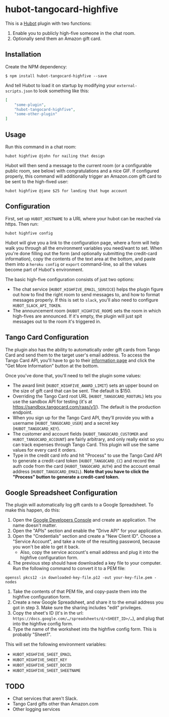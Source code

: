 # hubot-tangocard-highfive

This is a [Hubot](https://hubot.github.com/) plugin with two functions:

1. Enable you to publicly high-five someone in the chat room.
1. Optionally send them an Amazon gift card.

## Installation

Create the NPM dependency:

```shell
$ npm install hubot-tangocard-highfive --save
```

And tell Hubot to load it on startup by modifying your `external-scripts.json` to look something like this:

```json
[
    "some-plugin",
    "hubot-tangocard-highfive",
    "some-other-plugin"
]
```

## Usage

Run this command in a chat room:

```
hubot highfive @john for nailing that design
```

Hubot will then send a message to the current room (or a configurable public room, see below) with congratulations and a nice GIF.
If configured properly, this command will additionally trigger an Amazon.com gift card to be sent to the high-fived user:

```
hubot highfive @jane $25 for landing that huge account
```

## Configuration

First, set up `HUBOT_HOSTNAME` to a URL where your hubot can be reached via https. Then run:

```
hubot highfive config
```

Hubot will give you a link to the configuration page, where a form will help walk you through all the environment variables you need/want to set.
When you're done filling out the form (and optionally submitting the credit-card information), copy the contents of the text area at the bottom, and paste them into a `heroku config` or `export` command-line, so all the values become part of Hubot's environment.

The basic high-five configuration consists of just two options:

- The chat service (`HUBOT_HIGHFIVE_EMAIL_SERVICE`) helps the plugin figure out how to find the right room to send messages to, and how to format messages properly. If this is set to `slack`, you'll also need to configure `HUBOT_SLACK_API_TOKEN`.
- The announcement room (`HUBOT_HIGHFIVE_ROOM`)  sets the room in which high-fives are announced. If it's empty, the plugin will just spit messages out to the room it's triggered in.

## Tango Card Configuration

The plugin also has the ability to automatically order gift cards from Tango Card and send them to the target user's email address. To access the Tango Card API, you'll have to go to their [information page](https://www.tangocard.com/giftcardapi) and click the "Get More Information" button at the bottom.

Once you've done that, you'll need to tell the plugin some values:

- The award limit (`HUBOT_HIGHFIVE_AWARD_LIMIT`) sets an upper bound on the size of gift card that can be sent. The default is $150.
- Overriding the Tango Card root URL (`HUBOT_TANGOCARD_ROOTURL`) lets you use the sandbox API for testing (it's at https://sandbox.tangocard.com/raas/v1/). The default is the production endpoint.
- When you sign up for the Tango Card API, they'll provide you with a username (`HUBOT_TANGOCARD_USER`) and a secret key (`HUBOT_TANGOCARD_KEY`).
- The customer and account fields (`HUBOT_TANGOCARD_CUSTOMER` and `HUBOT_TANGOCARD_ACCOUNT`) are fairly arbitrary, and only really exist so you can track expenses through Tango Card. This plugin will use the same values for every card it orders.
- Type in the credit card info and hit "Process" to use the Tango Card API to generate a credit-card token (`HUBOT_TANGOCARD_CC`) and record the auth code from the card (`HUBOT_TANGOCARD_AUTH`) and the account email address (`HUBOT_TANGOCARD_EMAIL`). **Note that you have to click the "Process" button to generate a credit-card token.**

## Google Spreadsheet Configuration

The plugin will automatically log gift cards to a Google Spreadsheet. To make this happen, do this:

1. Open the [Google Developers Console](https://console.developers.google.com/project) and create an application. The name doesn't matter.
1. Open the "APIs" section and enable the "Drive API" for your application.
1. Open the "Credentials" section and create a "New Client ID". Choose a "Service Account", and take a note of the resulting password, because you won't be able to get it back.
    * Also, copy the service account's email address and plug it into the highfive configuration form.
1. The previous step should have downloaded a key file to your computer. Run the following command to convert it to a PEM file:
  ```
  openssl pkcs12 -in downloaded-key-file.p12 -out your-key-file.pem -nodes
  ```
1. Take the contents of that PEM file, and copy-paste them into the highfive configuration form.
1. Create a new Google Spreadsheet, and share it to the email address you got in step 3. Make sure the sharing includes "edit" privileges.
1. Copy the sheet's ID (it's in the url: `https://docs.google.com/…/spreadsheets/d/<SHEET_ID>/…`), and plug that into the highfive config form.
1. Type the name of the worksheet into the highfive config form. This is probably "Sheet1".

This will set the following environment variables:

- `HUBOT_HIGHFIVE_SHEET_EMAIL`
- `HUBOT_HIGHFIVE_SHEET_KEY`
- `HUBOT_HIGHFIVE_SHEET_DOCID`
- `HUBOT_HIGHFIVE_SHEET_SHEETNAME`


## TODO

- Chat services that aren't Slack.
- Tango Card gifts other than Amazon.com
- Other logging services
